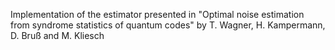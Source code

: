 Implementation of the estimator presented in "Optimal noise estimation from syndrome statistics of quantum codes" by T. Wagner, H. Kampermann, D. Bruß and M. Kliesch
